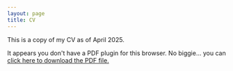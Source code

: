 ```yaml
---
layout: page
title: CV
---
```

<p>This is a copy of my CV as of April 2025.</p>

<object data="assets/documents/CV_05272025.pdf" type="application/pdf" width="100%" height="1000">
  
  <p>It appears you don't have a PDF plugin for this browser.
    No biggie... you can <a href="assets/documents/CV_05272025.pdf">click here to
      download the PDF file.</a></p>
  
</object>
